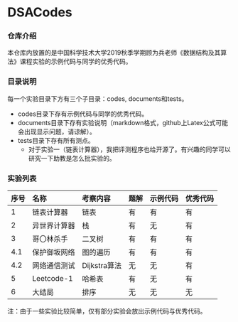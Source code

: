 # DSACodes
### 仓库介绍

本仓库内放置的是中国科学技术大学2019秋季学期顾为兵老师《数据结构及其算法》课程实验的示例代码与同学的优秀代码。

### 目录说明
每一个实验目录下方有三个子目录：codes, documents和tests。
* codes目录下存有示例代码与同学的优秀代码。
* documents目录下存有实验说明（markdown格式，github上Latex公式可能会出现显示问题，请谅解）。
* tests目录下存有所有测点。
    - 对于实验一（链表计算器），我把评测程序也给开源了。有兴趣的同学可以研究一下助教是怎么批实验的。

### 实验列表
|序号|名称|考察内容|题解|示例代码|优秀代码|
:-|:-|:-|:-|:-|:-
|1|链表计算器|链表|有|有|有|
|2|异世界计算器|栈|有|无|有|
|3|哥〇林杀手|二叉树|有|有|有
|4.1|保护御坂网络|图的遍历|有|有|有|
|4.2|网络通信测试|Dijkstra算法|无|无|有|
|5|Leetcode-1|哈希表|有|无|有|
|6|大结局|排序|无|无|无|

注：由于一些实验比较简单，仅有部分实验会放出示例代码与优秀代码。